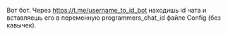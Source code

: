 Вот бот. Через https://t.me/username_to_id_bot находишь
id чата и вставляешь его в переменную programmers_chat_id
файле Config (без кавычек). 